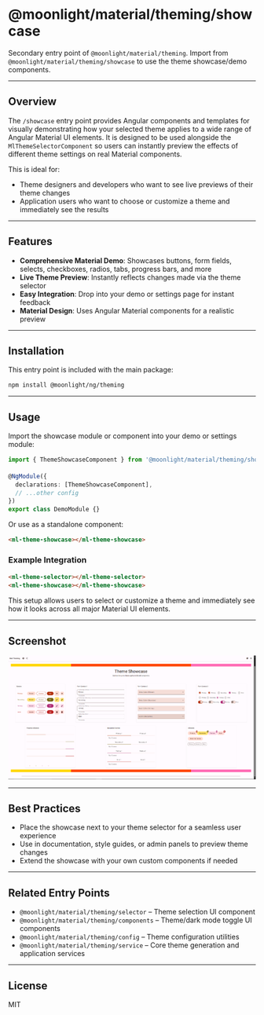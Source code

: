 # @moonlight/material/theming/showcase

Secondary entry point of `@moonlight/material/theming`. Import from `@moonlight/material/theming/showcase` to use the theme showcase/demo components.

---

## Overview

The `/showcase` entry point provides Angular components and templates for visually demonstrating how your selected theme applies to a wide range of Angular Material UI elements. It is designed to be used alongside the `MlThemeSelectorComponent` so users can instantly preview the effects of different theme settings on real Material components.

This is ideal for:
- Theme designers and developers who want to see live previews of their theme changes
- Application users who want to choose or customize a theme and immediately see the results

---

## Features

- **Comprehensive Material Demo**: Showcases buttons, form fields, selects, checkboxes, radios, tabs, progress bars, and more
- **Live Theme Preview**: Instantly reflects changes made via the theme selector
- **Easy Integration**: Drop into your demo or settings page for instant feedback
- **Material Design**: Uses Angular Material components for a realistic preview

---

## Installation

This entry point is included with the main package:

```bash
npm install @moonlight/ng/theming
```

---

## Usage

Import the showcase module or component into your demo or settings module:

```typescript
import { ThemeShowcaseComponent } from '@moonlight/material/theming/showcase';

@NgModule({
  declarations: [ThemeShowcaseComponent],
  // ...other config
})
export class DemoModule {}
```

Or use as a standalone component:

```html
<ml-theme-showcase></ml-theme-showcase>
```

### Example Integration

```html
<ml-theme-selector></ml-theme-selector>
<ml-theme-showcase></ml-theme-showcase>
```

This setup allows users to select or customize a theme and immediately see how it looks across all major Material UI elements.

---

## Screenshot

![Theme Showcase Example](showcase-screenshot.png)

---

## Best Practices

- Place the showcase next to your theme selector for a seamless user experience
- Use in documentation, style guides, or admin panels to preview theme changes
- Extend the showcase with your own custom components if needed

---

## Related Entry Points

- `@moonlight/material/theming/selector` – Theme selection UI component
- `@moonlight/material/theming/components` – Theme/dark mode toggle UI components
- `@moonlight/material/theming/config` – Theme configuration utilities
- `@moonlight/material/theming/service` – Core theme generation and application services

---

## License

MIT
